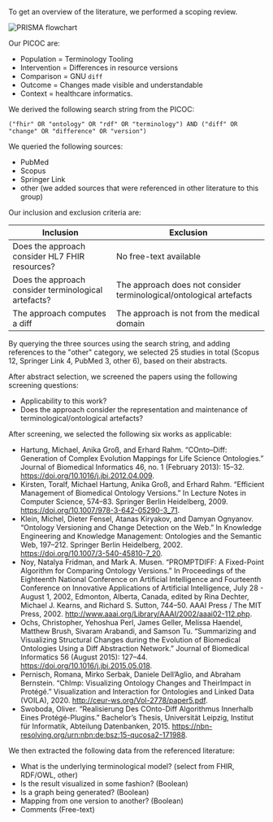 To get an overview of the literature, we performed a scoping review.

![PRISMA flowchart](/assets/images/prisma-terminodiff.png)

Our PICOC are:
- Population = Terminology Tooling
- Intervention = Differences in resource versions
- Comparison = GNU `diff`
- Outcome = Changes made visible and understandable
- Context = healthcare informatics.

We derived the following search string from the PICOC:

```
("fhir" OR "ontology" OR "rdf" OR "terminology") AND ("diff" OR "change" OR "difference" OR "version")
```

We queried the following sources:

- PubMed
- Scopus
- Springer Link
- other (we added sources that were referenced in other literature to this group)

Our inclusion and exclusion criteria are:

|Inclusion|Exclusion|
|-|-|
|Does the approach consider HL7 FHIR resources?|No free-text available|
|Does the approach consider terminological artefacts?|The approach does not consider terminological/ontological artefacts|
|The approach computes a diff|The approach is not from the medical domain|

By querying the three sources using the search string, and adding references to the "other" category, we selected 25 studies in total (Scopus 12, Springer Link 4, PubMed 3, other 6), based on their abstracts.

After abstract selection, we screened the papers using the following screening questions:

- Applicability to this work?
- Does the approach consider the representation and maintenance of terminological/ontological artefacts?

After screening, we selected the following six works as applicable:

- Hartung, Michael, Anika Groß, and Erhard Rahm. “COnto–Diff: Generation of Complex Evolution Mappings for Life Science Ontologies.” Journal of Biomedical Informatics 46, no. 1 (February 2013): 15–32. https://doi.org/10.1016/j.jbi.2012.04.009.
- Kirsten, Toralf, Michael Hartung, Anika Groß, and Erhard Rahm. “Efficient Management of Biomedical Ontology Versions.” In Lecture Notes in Computer Science, 574–83. Springer Berlin Heidelberg, 2009. https://doi.org/10.1007/978-3-642-05290-3_71.
- Klein, Michel, Dieter Fensel, Atanas Kiryakov, and Damyan Ognyanov. “Ontology Versioning and Change Detection on the Web.” In Knowledge Engineering and Knowledge Management: Ontologies and the Semantic Web, 197–212. Springer Berlin Heidelberg, 2002. https://doi.org/10.1007/3-540-45810-7_20.
- Noy, Natalya Fridman, and Mark A. Musen. “PROMPTDIFF: A Fixed-Point Algorithm for Comparing Ontology Versions.” In Proceedings of the Eighteenth National Conference on Artificial Intelligence and Fourteenth Conference on Innovative Applications of Artificial Intelligence, July 28 - August 1, 2002, Edmonton, Alberta, Canada, edited by Rina Dechter, Michael J. Kearns, and Richard S. Sutton, 744–50. AAAI Press / The MIT Press, 2002. http://www.aaai.org/Library/AAAI/2002/aaai02-112.php.
- Ochs, Christopher, Yehoshua Perl, James Geller, Melissa Haendel, Matthew Brush, Sivaram Arabandi, and Samson Tu. “Summarizing and Visualizing Structural Changes during the Evolution of Biomedical Ontologies Using a Diff Abstraction Network.” Journal of Biomedical Informatics 56 (August 2015): 127–44. https://doi.org/10.1016/j.jbi.2015.05.018.
- Pernisch, Romana, Mirko Serbak, Daniele Dell’Aglio, and Abraham Bernstein. “ChImp: Visualizing Ontology Changes and TheirImpact in Protégé.” Visualization and Interaction for Ontologies and Linked Data (VOILA), 2020. http://ceur-ws.org/Vol-2778/paper5.pdf.
- Swoboda, Oliver. “Realisierung Des COnto-Diff Algorithmus Innerhalb Eines Protégé-Plugins.” Bachelor’s Thesis, Universität Leipzig, Institut für Informatik, Abteilung Datenbanken, 2015. https://nbn-resolving.org/urn:nbn:de:bsz:15-qucosa2-171988.

We then extracted the following data from the referenced literature:

- What is the underlying terminological model? (select from FHIR, RDF/OWL, other)
- Is the result visualized in some fashion? (Boolean)
- Is a graph being generated? (Boolean)
- Mapping from one version to another? (Boolean)
- Comments (Free-text)
